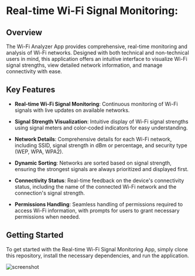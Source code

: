 # Real-time Wi-Fi Signal Monitoring:

## Overview
The Wi-Fi Analyzer App provides comprehensive, real-time monitoring and analysis of Wi-Fi networks. Designed with both technical and non-technical users in mind, this application offers an intuitive interface to visualize Wi-Fi signal strengths, view detailed network information, and manage connectivity with ease.

## Key Features

- **Real-time Wi-Fi Signal Monitoring**: Continuous monitoring of Wi-Fi signals with live updates on available networks.

- **Signal Strength Visualization**: Intuitive display of Wi-Fi signal strengths using signal meters and color-coded indicators for easy understanding.

- **Network Details**: Comprehensive details for each Wi-Fi network, including SSID, signal strength in dBm or percentage, and security type (WEP, WPA, WPA2).

- **Dynamic Sorting**: Networks are sorted based on signal strength, ensuring the strongest signals are always prioritized and displayed first.

- **Connectivity Status**: Real-time feedback on the device's connectivity status, including the name of the connected Wi-Fi network and the connection's signal strength.

- **Permissions Handling**: Seamless handling of permissions required to access Wi-Fi information, with prompts for users to grant necessary permissions when needed.

## Getting Started

To get started with the Real-time Wi-Fi Signal Monitoring App, simply clone this repository, install the necessary dependencies, and run the application.

![screenshot](https://github.com/abhishekbardolia/WifiSignalMonitor/assets/21007272/85630456-393c-4d50-8074-3923eb6e6db7)


